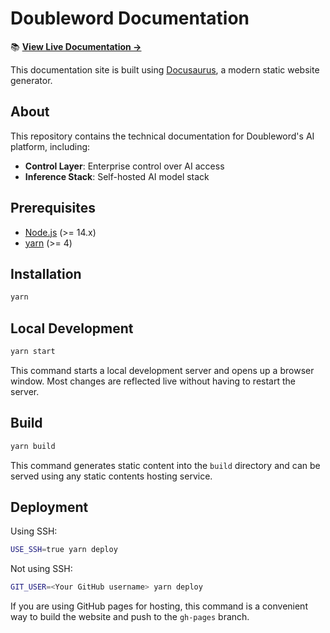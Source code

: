 # Doubleword Documentation

📚 **[View Live Documentation →](https://docs.doubleword.ai)**

This documentation site is built using [Docusaurus](https://docusaurus.io/), a modern static website generator.

## About

This repository contains the technical documentation for Doubleword's AI platform, including:

- **Control Layer**: Enterprise control over AI access
- **Inference Stack**: Self-hosted AI model stack

## Prerequisites

- [Node.js](https://nodejs.org/) (>= 14.x)
- [yarn](https://yarnpkg.com/) (>= 4)

## Installation

```bash
yarn
```

## Local Development

```bash
yarn start
```

This command starts a local development server and opens up a browser window. Most changes are reflected live without having to restart the server.

## Build

```bash
yarn build
```

This command generates static content into the `build` directory and can be served using any static contents hosting service.

## Deployment

Using SSH:

```bash
USE_SSH=true yarn deploy
```

Not using SSH:

```bash
GIT_USER=<Your GitHub username> yarn deploy
```

If you are using GitHub pages for hosting, this command is a convenient way to build the website and push to the `gh-pages` branch.
